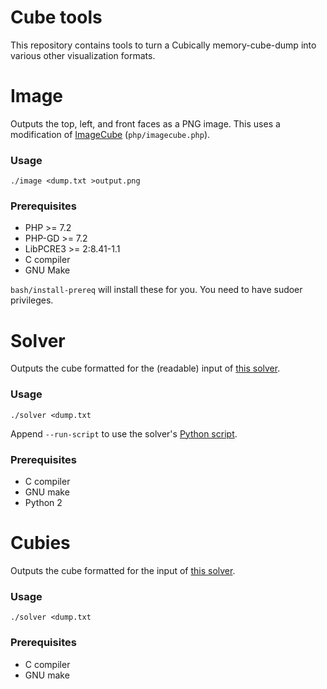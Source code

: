 # Cube tools

This repository contains tools to turn a Cubically memory-cube-dump into various other visualization formats.

# Image

Outputs the top, left, and front faces as a PNG image. This uses a modification of [ImageCube](http://www.cubezone.be/imagecube.html) (`php/imagecube.php`).

### Usage

    ./image <dump.txt >output.png

### Prerequisites

 - PHP >= 7.2
 - PHP-GD >= 7.2
 - LibPCRE3 >= 2:8.41-1.1
 - C compiler
 - GNU Make

`bash/install-prereq` will install these for you. You need to have sudoer privileges.

# Solver

Outputs the cube formatted for the (readable) input of [this solver](https://github.com/Cubically/solver).

### Usage

    ./solver <dump.txt

Append `--run-script` to use the solver's [Python script](https://github.com/Cubically/solver/blob/master/cube_convert.py).

### Prerequisites

 - C compiler
 - GNU make
 - Python 2

# Cubies

Outputs the cube formatted for the input of [this solver](https://github.com/Cubically/thistlethwaite).

### Usage

    ./solver <dump.txt

### Prerequisites

 - C compiler
 - GNU make
